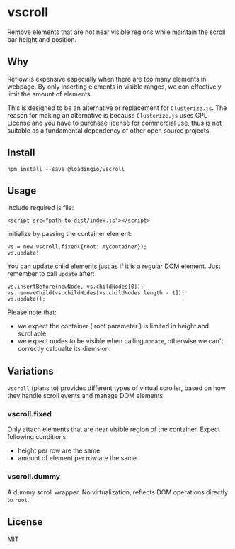 # vscroll

Remove elements that are not near visible regions while maintain the scroll bar height and position.


## Why

Reflow is expensive especially when there are too many elements in webpage. By only inserting elements in visible ranges, we can effectively limit the amount of elements.

This is designed to be an alternative or replacement for `Clusterize.js`. The reason for making an alternative is because `Clusterize.js` uses GPL License and you have to purchase license for commercial use, thus is not suitable as a fundamental dependency of other open source projects.


## Install

    npm install --save @loadingio/vscroll


## Usage

include required js file:

    <script src="path-to-dist/index.js"></script>


initialize by passing the container element:

    vs = new vscroll.fixed({root: mycontainer});
    vs.update!


You can update child elements just as if it is a regular DOM element. Just remember to call `update` after:

    vs.insertBefore(newNode, vs.childNodes[0]);
    vs.removeChild(vs.childNodes[vs.childNodes.length - 1]);
    vs.update();

Please note that:

 - we expect the container ( root parameter ) is limited in height and scrollable.
 - we expect nodes to be visible when calling `update`, otherwise we can't correctly calcualte its diemsion.


## Variations

`vscroll` (plans to) provides different types of virtual scroller, based on how they handle scroll events and manage DOM elements.


### vscroll.fixed

Only attach elements that are near visible region of the container. Expect following conditions:

 - height per row are the same
 - amount of element per row are the same


### vscroll.dummy

A dummy scroll wrapper. No virtualization, reflects DOM operations directly to `root`.


## License

MIT
